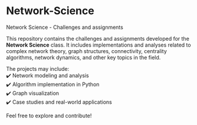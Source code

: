 # Network-Science
Network Science - Challenges and assignments

This repository contains the challenges and assignments developed for the **Network Science** class. It includes implementations and analyses related to complex network theory, graph structures, connectivity, centrality algorithms, network dynamics, and other key topics in the field.  

The projects may include:  
✔️ Network modeling and analysis  
✔️ Algorithm implementation in Python  
✔️ Graph visualization  
✔️ Case studies and real-world applications  

Feel free to explore and contribute!   
